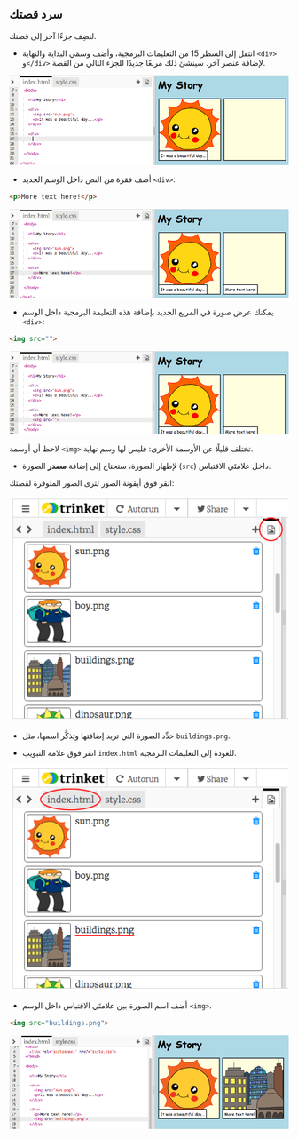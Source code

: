 ## سرد قصتك

لنضِف جزءًا آخر إلى قصتك.

+ انتقل إلى السطر 15 من التعليمات البرمجية، وأضف وسمَي البداية والنهاية `<div>` و`</div>` لإضافة عنصر آخر. سينشئ ذلك مربعًا جديدًا للجزء التالي من القصة.

![screenshot](images/story-div.png)

+ أضف فقرة من النص داخل الوسم الجديد `<div>`:

```html
<p>More text here!</p>
```

![screenshot](images/story-paragraph.png)

+ يمكنك عرض صورة في المربع الجديد بإضافة هذه التعليمة البرمجية داخل الوسم `<div>`:

```html
<img src="">
```

![screenshot](images/story-img-tag.png)

لاحظ أن أوسمة `<img>` تختلف قليلًا عن الأوسمة الأخرى: فليس لها وسم نهاية.

+ لإظهار الصورة، ستحتاج إلى إضافة **مصدر** الصورة (`src`) داخل علامتَي الاقتباس.

انقر فوق أيقونة الصور لترى الصور المتوفرة لقصتك:

![screenshot](images/story-see-images.png)

+ حدِّد الصورة التي تريد إضافتها وتذكَّر اسمها، مثل `buildings.png`.

+ انقر فوق علامة التبويب `index.html` للعودة إلى التعليمات البرمجية.

![screenshot](images/story-image-name.png)

+ أضف اسم الصورة بين علامتَي الاقتباس داخل الوسم `<img>`.

```html
<img src="buildings.png">
```

![screenshot](images/story-image-name-add.png)
